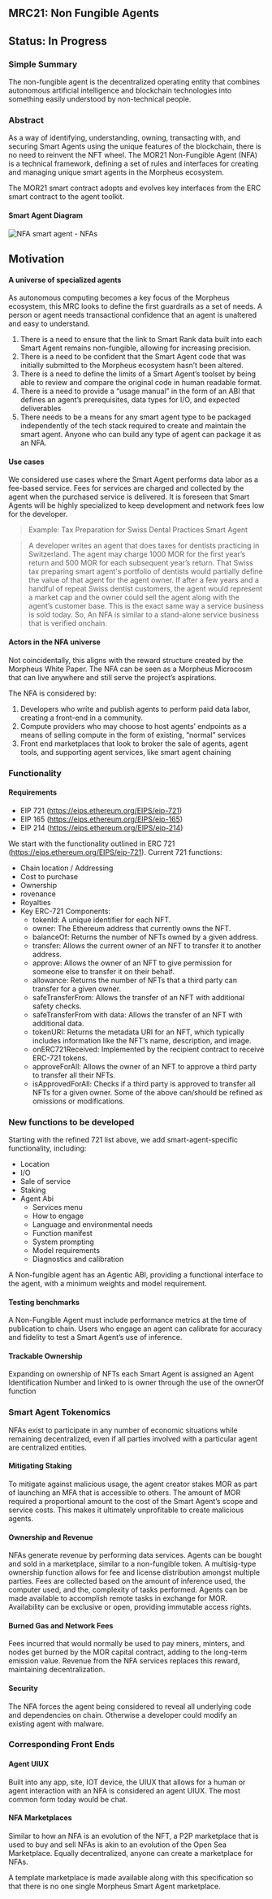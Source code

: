 ## MRC21: Non Fungible Agents

## Status: In Progress

### Simple Summary
The non-fungible agent is the decentralized operating entity that combines autonomous artificial intelligence and blockchain technologies into something easily understood by non-technical people.


### Abstract
As a way of identifying, understanding, owning, transacting with, and securing Smart Agents using the unique features of the blockchain, there is no need to reinvent the NFT wheel. The MOR21 Non-Fungible Agent (NFA) is a technical framework, defining a set of rules and interfaces for creating and managing unique smart agents in the Morpheus ecosystem.

The MOR21 smart contract adopts and evolves key interfaces from the ERC smart contract to the agent toolkit.

#### Smart Agent Diagram

![NFA smart agent - NFAs](https://github.com/MorpheusAIs/MRC/assets/76454555/a1b0a131-d021-4301-a94c-c486e93c9be8)

## Motivation
#### A universe of specialized agents
As autonomous computing becomes a key focus of the Morpheus ecosystem, this MRC looks to define the first guardrails as a set of needs.  A person or agent needs transactional confidence that an agent is unaltered and easy to understand.
1. There is a need to ensure that the link to Smart Rank data built into each Smart Agent remains non-fungible, allowing for increasing precision.
2. There is a need to be confident that the Smart Agent code that was initially submitted to the Morpheus ecosystem hasn’t been altered.
3. There is a need to define the limits of a Smart Agent’s toolset by being able to review and compare the original code in human readable format. 
4. There is a need to provide a “usage manual” in the form of an ABI that defines an agent’s prerequisites, data types for I/O, and expected deliverables
5. There needs to be a means for any smart agent type to be packaged independently of the tech stack required to create and maintain the smart agent.  Anyone who can build any type of agent can package it as an NFA.

#### Use cases
We considered use cases where the Smart Agent performs data labor as a fee-based service.  Fees for services are charged and collected by the agent when the purchased service is delivered. It is foreseen that Smart Agents will be highly specialized to keep development and network fees low for the developer.


> Example:  Tax Preparation for Swiss Dental Practices Smart Agent

> A developer writes an agent that does taxes for dentists practicing in Switzerland. The agent may charge 1000 MOR for the first year’s return and 500 MOR for each subsequent year’s return. That Swiss tax preparing smart agent's portfolio of dentists would partially define the value of that agent for the agent owner. If after a few years and a handful of repeat Swiss dentist customers, the agent would represent a market cap and the owner could sell the agent along with the agent’s customer base. This is the exact same way a service business is sold today. So, An NFA is similar to a stand-alone service business that is verified onchain.

#### Actors in the NFA universe
Not coincidentally, this aligns with the reward structure created by the Morpheus White Paper.  The NFA can be seen as a Morpheus Microcosm that can live anywhere and still serve the project’s aspirations. 

The NFA is considered by:
1. Developers who write and publish agents to perform paid data labor, creating a front-end in a community. 
2. Compute providers who may choose to host agents’ endpoints as a means of selling compute in the form of existing, “normal” services
3. Front end marketplaces that look to broker the sale of agents, agent tools, and supporting agent services, like smart agent chaining

### Functionality

#### Requirements
 - EIP 721 (https://eips.ethereum.org/EIPS/eip-721)
 - EIP 165 (https://eips.ethereum.org/EIPS/eip-165)
 - EIP 214 (https://eips.ethereum.org/EIPS/eip-214)

We start with the functionality outlined in ERC 721 (https://eips.ethereum.org/EIPS/eip-721). Current 721 functions:
 - Chain location / Addressing
 - Cost to purchase 
 - Ownership
 - rovenance 
 - Royalties 
 - Key ERC-721 Components:
   - tokenId: A unique identifier for each NFT.
   - owner: The Ethereum address that currently owns the NFT.
   - balanceOf: Returns the number of NFTs owned by a given address.
   - transfer: Allows the current owner of an NFT to transfer it to another address.
   - approve: Allows the owner of an NFT to give permission for someone else to transfer it on their behalf.
   - allowance: Returns the number of NFTs that a third party can transfer for a given owner.
   - safeTransferFrom: Allows the transfer of an NFT with additional safety checks.
   - safeTransferFrom with data: Allows the transfer of an NFT with additional data.
   - tokenURI: Returns the metadata URI for an NFT, which typically includes information like the NFT’s name, description, and image.
   - onERC721Received: Implemented by the recipient contract to receive ERC-721 tokens.
   - approveForAll: Allows the owner of an NFT to approve a third party to transfer all their NFTs.
   - isApprovedForAll: Checks if a third party is approved to transfer all NFTs for a given owner.
Some of the above can/should be refined as omissions or modifications.  

### New functions to be developed
Starting with the refined 721 list above, we add smart-agent-specific functionality, including: 
 - Location
 - I/O 
 - Sale of service
 - Staking
 - Agent Abi
   - Services menu
   - How to engage
   - Language and environmental needs
   - Function manifest
   - System prompting
   - Model requirements
   - Diagnostics and calibration 

A Non-fungible agent has an Agentic ABI, providing a functional interface to the agent, with a minimum weights and model requirement.  

#### Testing benchmarks
A Non-Fungible Agent must include performance metrics at the time of publication to chain.  Users who engage an agent can calibrate for accuracy and fidelity to test a Smart Agent’s use of inference.

#### Trackable Ownership
Expanding on ownership of NFTs each Smart Agent is assigned an Agent Identification Number and linked to is owner through the use of the ownerOf function 

### Smart Agent Tokenomics
NFAs exist to participate in any number of economic situations while remaining decentralized, even if all parties involved with a particular agent are centralized entities.  

#### Mitigating Staking
To mitigate against malicious usage, the agent creator stakes MOR as part of launching an MFA that is accessible to others.  The amount of MOR required a proportional amount to the cost of the Smart Agent’s scope and service costs.  This makes it ultimately unprofitable to create malicious agents.

#### Ownership and Revenue
NFAs generate revenue by performing data services.
Agents can be bought and sold in a marketplace, similar to a non-fungible token.  A multisig-type ownership function allows for fee and license distribution amongst multiple parties. Fees are collected based on the amount of inference used, the computer used, and the, complexity of tasks performed.  Agents can be made available to accomplish remote tasks in exchange for MOR.  Availability can be exclusive or open, providing immutable access rights.

#### Burned Gas and Network Fees
Fees incurred that would normally be used to pay miners, minters, and nodes get burned by the MOR capital contract, adding to the long-term emission value.  Revenue from the NFA services replaces this reward, maintaining decentralization. 

#### Security
The NFA forces the agent being considered to reveal all underlying code and dependencies on chain.  Otherwise a developer could modify an existing agent with malware. 

### Corresponding Front Ends
#### Agent UIUX
Built into any app, site, IOT device, the UIUX that allows for a human or agent interaction with an NFA is considered an agent UIUX.  The most common form today would be chat.

#### NFA Marketplaces
Similar to how an NFA is an evolution of the NFT, a P2P marketplace that is used to buy and sell NFAs is akin to an evolution of the Open Sea Marketplace.  Equally decentralized, anyone can create a marketplace for NFAs. 

A template marketplace is made available along with this specification so that there is no one single Morpheus Smart Agent marketplace.


 

